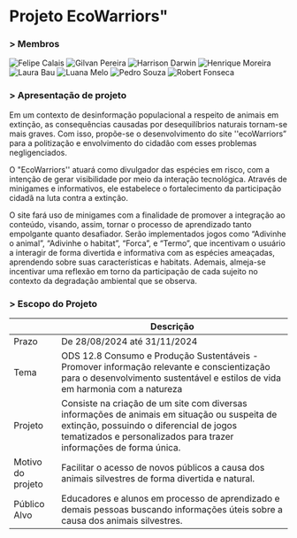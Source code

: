 <h1> Projeto EcoWarriors"</h1>

### > Membros

![Felipe Calais](https://img.shields.io/badge/Felipe_Calais-purple?style=for-the-badge&logo=github)
![Gilvan Pereira](https://img.shields.io/badge/Gilvan_Pereira-blue?style=for-the-badge&logo=github)
![Harrison Darwin](https://img.shields.io/badge/Harrison_Darwin-green?style=for-the-badge&logo=github)
![Henrique Moreira](https://img.shields.io/badge/Henrique_Moreira-yellow?style=for-the-badge&logo=github)
![Laura Bau](https://img.shields.io/badge/Laura_Bau-orange?style=for-the-badge&logo=github)
![Luana Melo](https://img.shields.io/badge/Luana_Melo-black?style=for-the-badge&logo=github)
![Pedro Souza](https://img.shields.io/badge/Pedro_Souza-red?style=for-the-badge&logo=github)
![Robert Fonseca](https://img.shields.io/badge/Robert_Fonseca-brown?style=for-the-badge&logo=github)

### > Apresentação de projeto

   Em um contexto de desinformação populacional a respeito de animais em extinção, as consequências causadas por desequilíbrios naturais tornam-se mais graves. Com isso, propõe-se o desenvolvimento do site ''ecoWarriors” para a politização e envolvimento do cidadão com esses problemas negligenciados. 

   O "EcoWarriors'' atuará como divulgador das espécies em risco, com a intenção de gerar visibilidade por meio da interação tecnológica. Através de minigames e informativos, ele estabelece o fortalecimento da participação cidadã na luta contra a extinção.

   O site fará uso de minigames com a finalidade de promover a integração ao conteúdo, visando, assim, tornar o processo de aprendizado tanto empolgante quanto desafiador. Serão implementados jogos como “Adivinhe o animal”, “Adivinhe o habitat”, “Forca”, e “Termo”, que incentivam o usuário a interagir de forma divertida e informativa com as espécies ameaçadas, aprendendo sobre suas características e habitats. Ademais, almeja-se incentivar uma reflexão em torno da participação de cada sujeito no contexto da degradação ambiental que se observa.


### > Escopo do Projeto
 
|  | Descrição |
| :------ | ----------- |
| Prazo | De 28/08/2024 até 31/11/2024 |
| Tema | ODS 12.8 Consumo e Produção Sustentáveis - Promover informação relevante e conscientização para o desenvolvimento sustentável e estilos de vida em harmonia com a natureza |
| Projeto | Consiste na criação de um site com diversas informações de animais em situação ou suspeita de extinção, possuindo o diferencial de jogos tematizados e personalizados para trazer informações de forma única. |
| Motivo do projeto | Facilitar o acesso de novos públicos a causa dos animais silvestres de forma divertida e natural. |
| Público Alvo | Educadores e alunos em processo de aprendizado e demais pessoas buscando informações úteis sobre a causa dos animais silvestres. |
